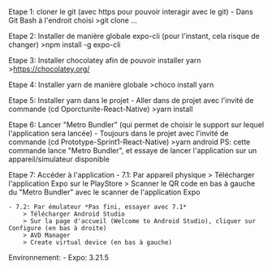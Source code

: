Etape 1: cloner le git (avec https pour pouvoir interagir avec le git)
    - Dans Git Bash à l'endroit choisi
    >git clone ...

Etape 2: Installer de manière globale expo-cli (pour l'instant, cela risque de changer)
    >npm install -g expo-cli

Etape 3: Installer chocolatey afin de pouvoir installer yarn
    >https://chocolatey.org/
    
Etape 4: Installer yarn de manière globale 
    >choco install yarn
    
Etape 5: Installer yarn dans le projet
    - Aller dans de projet avec l'invité de commande (cd Oporctunite-React-Native)
    >yarn install
    
Etape 6: Lancer "Metro Bundler" (qui permet de choisir le support sur lequel l'application sera lancée)
    - Toujours dans le projet avec l'invité de commande (cd Prototype-Sprint1-React-Native)
    >yarn android
    PS: cette commande lance "Metro Bundler", et essaye de lancer l'application sur un appareil/simulateur disponible
    
Etape 7: Accéder à l'application
    - 7.1: Par appareil physique
        > Télécharger l'application Expo sur le PlayStore
        > Scanner le QR code en bas à gauche du "Metro Bundler" avec le scanner de l'application Expo
        
    - 7.2: Par émulateur *Pas fini, essayer avec 7.1*
        > Télécharger Android Studio
        > Sur la page d'accueil (Welcome to Android Studio), cliquer sur Configure (en bas à droite)
        > AVD Manager
        > Create virtual device (en bas à gauche)


Environnement:
    - Expo: 3.21.5
